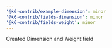 ```yaml
---
'@k6-contrib/example-dimension': minor
'@k6-contrib/fields-dimension': minor
'@k6-contrib/fields-weight': minor
---
```


Created Dimension and Weight field

